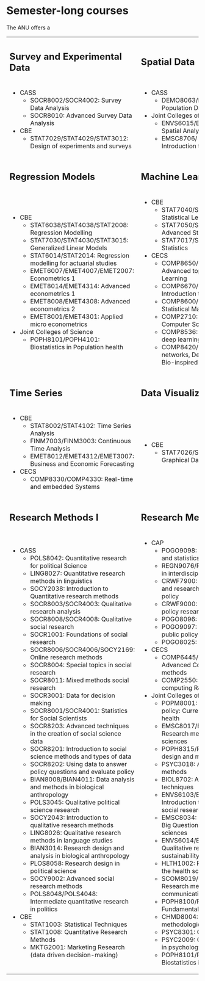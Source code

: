# Semester-long courses 

The ANU offers a 

<table border="0">
 <tr>
    <td><h2>Survey and Experimental Data</h2></td>
    <td><h2>Spatial Data</h2></td>
 </tr>
 <tr>
    <td> 
        <ul>
            <li>CASS
                <ul>
                    <li>SOCR8002/SOCR4002: Survey Data Analysis</li>
                    <li>SOCR8010: Advanced Survey Data Analysis</li>
                 </ul>
            </li>
             <li>CBE
                 <ul>
                     <li>STAT7029/STAT4029/STAT3012: Design of experiments and surveys</li>
                </ul>
             </li>
        </ul>
    </td>
    <td>
        <ul>
            <li>CASS
                <ul>
                    <li>DEMO8063/DEMO4063: Spatial Population Data Analysis</li>
                 </ul>
            </li>
             <li>Joint Colleges of Science
                 <ul>
                     <li>ENVS6015/ENVS2015: GIS and Spatial Analysis</li>
                     <li>EMSC8706/ EMSC4706: Introduction to natural Hazards</li>
                </ul>
             </li>
        </ul>
    </td>
 </tr>
 <tr>
    <td><h2>Regression Models</h2></td>
    <td><h2>Machine Learning</h2></td>
 </tr>
 <tr>
    <td> 
        <ul>
            <li>CBE
                <ul>
                    <li>STAT6038/STAT4038/STAT2008: Regression Modelling</li>
                    <li>STAT7030/STAT4030/STAT3015: Generalized Linear Models</li>
                    <li>STAT6014/STAT2014: Regression modelling for actuarial studies</li>
                    <li>EMET6007/EMET4007/EMET2007: Econometrics 1</li>
                    <li>EMET8014/EMET4314: Advanced econometrics 1</li>
                    <li>EMET8008/EMET4308: Advanced econometrics 2</li>
                    <li>EMET8001/EMET4301: Applied micro econometrics</li>
                 </ul>
            </li>
             <li>Joint Colleges of Science
                 <ul>
                     <li>POPH8101/POPH4101: Biostatistics in Population health</li>
                </ul>
             </li>
        </ul>
    </td>
    <td>
        <ul>
            <li>CBE
                <ul>
                    <li>STAT7040/STAT4040/STAT3040: Statistical Learning</li>
                    <li>STAT7050/STAT4050/STAT3050: Advanced Statistical Learning</li>
                    <li>STAT7017/STAT3017: Big Data Statistics</li>
                 </ul>
            </li>
             <li>CECS
                 <ul>
                     <li>COMP8650/COMP4680: Advanced topics in Machine Learning</li>
                     <li>COMP6670/COMP3670: Introduction to Machine Learning</li>
                     <li>COMP8600/COMP4670: Statistical Machine Learning</li>
                     <li>COMP2710: Special topics in Computer Science</li>
                     <li>COMP8536: Advanced topics in deep learning for computer vision</li>
                     <li>COMP8420/COMP4660: Neural-networks, Deep Learning and Bio-inspired computing</li>
                </ul>
             </li>
        </ul>
    </td>
 </tr>
 <tr>
    <td><h2>Time Series</h2></td>
    <td><h2>Data Visualization</h2></td>
 </tr>
 <tr>
    <td> 
        <ul>
            <li>CBE
                <ul>
                    <li>STAT8002/STAT4102: Time Series Analysis</li>
                    <li>FINM7003/FINM3003: Continuous Time Analysis</li>
                    <li>EMET8012/EMET4312/EMET3007: Business and Economic Forecasting</li>
                 </ul>
            </li>
            <li>CECS
                 <ul>
                     <li>COMP8330/COMP4330: Real-time and embedded Systems</li>
                </ul>
             </li>
        </ul>
    </td>
    <td>
        <ul>
            <li>CBE
                <ul>
                    <li>STAT7026/STAT4026/STAT3011: Graphical Data Analysis</li>
                </ul>
             </li>
        </ul>
    </td>
 </tr>
 <tr>
    <td><h2>Research Methods I</h2></td>
    <td><h2>Research Methods II</h2></td>
 </tr>
 <tr>
    <td> 
        <ul>
             <li>CASS
                 <ul>
                     <li>POLS8042: Quantitative research for political Science</li>
                     <li>LING8027: Quantitative research methods in linguistics</li>
                     <li>SOCY2038: Introduction to Quantitative research methods</li>
                     <li>SOCR8003/SOCR4003: Qualitative research analysis</li>
                     <li>SOCR8008/SOCR4008: Qualitative social research</li>
                     <li>SOCR1001: Foundations of social research</li>
                     <li>SOCR8006/SOCR4006/SOCY2169: Online research methods</li>
                     <li>SOCR8004: Special topics in social research</li>
                     <li>SOCR8011: Mixed methods social research</li>
                     <li>SOCR3001: Data for decision making</li>
                     <li>SOCR8001/SOCR4001: Statistics for Social Scientists</li>
                     <li>SOCR8203: Advanced techniques in the creation of social science data</li>
                     <li>SOCR8201: Introduction to social science methods and types of data</li>
                     <li>SOCR8202: Using data to answer policy questions and evaluate policy</li>
                     <li>BIAN8008/BIAN4011: Data analysis and methods in biological anthropology</li>
                     <li>POLS3045: Qualitative political science research</li>
                     <li>SOCY2043: Introduction to qualitative research methods</li>
                     <li>LING8026: Qualitative research methods in language studies</li>
                     <li>BIAN3014: Research design and analysis in biological anthropology</li>
                     <li>PLOS8058: Research design in political science</li>
                     <li>SOCY9002: Advanced social research methods</li>
                     <li>POLS8048/POLS4048: Intermediate quantitative research in politics</li>
                </ul>
             </li>
             <li>CBE
                <ul>
                    <li>STAT1003: Statistical Techniques</li>
                    <li>STAT1008: Quantitative Research Methods</li>
                    <li>MKTG2001: Marketing Research (data driven decision-making)</li>
                 </ul>
            </li>
        </ul>
    </td>
    <td>
        <ul>
            <li>CAP
                <ul>
                    <li>POGO9098: Research analysis and statistics</li>
                    <li>REGN9076/REGN8001: Methods in interdisciplinary research</li>
                    <li>CRWF7900: Graduate academic and research skills for public policy</li>
                    <li>CRWF9000: Fostering public policy research</li>
                    <li>POGO8096: Policy research</li>
                    <li>POGO9097: Research design for public policy</li>
                    <li>POGO8025: Social policy analysis</li>
                 </ul>
            </li>
            <li>CECS
                <ul>
                    <li>COMP6445/COMP4450: Advanced Computing research methods</li>
                    <li>COMP2550: Advanced computing R&D methods</li>
                 </ul>
            </li>
            <li>Joint Colleges of Science
                <ul>
                    <li>POPM8001: Research, treatment, policy: Current Issues in mental health</li>
                    <li>EMSC8017/EMSC4017: Research methods for earth sciences</li>
                    <li>POPH8315/POPH4315: Research design and methods</li>
                    <li>PSYC3018: Advanced research methods</li>
                    <li>BIOL8702: Advanced research techniques</li>
                    <li>ENVS6103/ENVS1003: Introduction to Environmental and social research</li>
                    <li>EMSC8034: Research orientation: Big Questions in the earth sciences</li>
                    <li>ENVS6014/ENVS2014: Qualitative research methods in sustainability</li>
                    <li>HLTH1002: Research methods in the health sciences</li>
                    <li>SCOM8019/SCOM4019: Research methods in the science communication</li>
                    <li>POPH8100/POPH4100: Fundamentals of epidemiology</li>
                    <li>CHMD8004: Qualitative methodologies for research</li>
                    <li>PSYC8301: Clinical research</li>
                    <li>PSYC2009: Quantitative methods in psychology</li>
                    <li>POPH8101/POPH4101: Biostatistics in population health</li>
                 </ul>
            </li>
        </ul>
    </td>
 </tr>
</table>

